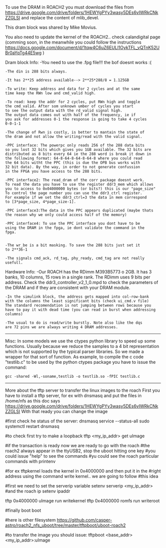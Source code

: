 To use the DRAM in ROACH2 you must download the files from
https://drive.google.com/drive/folders/1HEWYgPYy3wasy5DEs6vIWRkCNkZZGLSI
and replace the content of mlib_devel. 

This dram block was shared by Mike Movius.

You also need to update the kernel of the ROACH2.. check calandigital page
(comming soon, in the meanwhile you could follow the instructions
https://docs.google.com/document/d/1tqw4C6uZ6EULl1OykTFL_vQTnK52UBr0aYqTg44E5wg
)

Dram block Info:
    -You need to use the .fpg file!!! the bof doesnt works :(
    
    -The din is 288 bits always.
    
    -It has 2**25 address available--> 2**25*288/8 = 1.125GB
    
    -To write: Keep address and data for 2 cycles and at the same
    time keep the RWn low and cmd_valid high.
    
    -To read: keep the addr for 2 cycles, put RWn high and toggle 
    the cmd_valid. After som unknown umber of cycles you start 
    to see the output data with the rd_valid signal high.
    The output data comes out with half of the frequency, ie if
    you ask for addresses 0-1 the response is going to take 4 cycles
    0-0-1-1
    
    -The change of Rwn is costly, is better to mantain the state of
    the dram and not allow the writing/read with the valid signal.
    
    -PPC interface: The powerpc only reads 256 of the 288 data bits
    so you lost 32 bits which gives you 1GB available. The 32 bits are
    distributed as 8 bits every 64 ie the 288 word is break it down in
    the following format: 64-8-64-8-64-8-64-8 where you could read
    the 64 bits witht the PPC (this is due the OPB bus works with 
    32 bit data). By the way, in order to not generate confussion
    in the FPGA you have access to the 288 bits.

    -PPC interface2: The read_dram of the corr package doesnt work.
    To read the data you have to use the register ddr3_mem which allows
    you to access to 0x04000000 bytes (or bits?) this is our "page_size"
    To control the page number you can use the ddr3_ctrl register.
    For example if we set the ddr3_ctrl=3 the data in mem correspond
    to [3*page_size, 4*page_size-1]. 

    -PPC interface3:The data in the PPC appears duplicated (maybe thats
    the reason why we only could access half of the memory)

    -PPC interface4: To use the PPC interface you dont have to be
    using the DRAM in the fpga, ie dont validate the command in the
    fpga.

    
    -The wr_be is a bit masking. To save the 288 bits just set it 
    to 2**36-1

    -The signals cmd_ack, rd_tag, phy_ready, cmd_tag are not really
    usefull.

    

Hardware Info:
    -Our ROACH has the RDimm M393B5773 o 2GB. It has 3 banks,
    10 columns, 15 rows in a single rank. The RDimm uses 9 bits
    per address. Check the ddr3_controller_v2_1_0.mpd to check the
    parameters of the DRAM and if they are consistent with your 
    DRAM module.
    
    -In the simulink block, the address gets mapped into col-row-bank
    with the columns the least significant bits (check ui_cmd.v file)
    The standard recomendation is not jumping between rows because you
    have to pay it with dead time (you can read in burst when addressing
    columns)

    -The usual to do is read/write burstly. Note also like the dqs
    are 72 pins we are always writing 4 DRAM addresses.

    
-------------------------------------------------------------------
Misc: 
    In some models we use the ctypes python library to speed up some 
    functions. Usually because we reduce the samples to a 4 bit representation
    which is not supported by the typical parser libraries. So we made
    a wrapper for that sort of function. 
    As example, to compile the c code "testlib.c" to be used by the python
    ctypes package you have to issue the command:

    gcc -shared -Wl,-soname,testlib -o testlib.so -fPIC testlib.c
   




---------------------------------------------------------------------
More about the tftp server to transfer the linux images to the roach 
First you have to install a tftp server, for ex with dnsmasq and put the
files in /home/nfs as this doc says https://drive.google.com/drive/folders/1HEWYgPYy3wasy5DEs6vIWRkCNkZZGLSI
With that ready you can change the image 


#first check he status of the server: dnsmasq
service --status-all
sudo systemctl restart dnsmasq


#to check first try to make a loopback
tftp <my_ip_addr>
get
uImage

#if the transaction is ready now we are ready to go with the roach
#the roach2 always appear in the ttyUSB2, stop the uboot hitting one key
#you could issue "help" to see the commands
#yu could see the roach particular commands with
printenv

#for ex tftpkernel loads the kernel in 0x4000000 and then put it in the
#right address using the command write kernel.. we are going to follow 
#this idea

#first we need to set the serverip variable
setenv serverip <my_ip_addr>
#and the roach ip
setenv ipaddr <what you want>

tftp 0x4000000 uImage
run writekernel
tftp 0x4000000 romfs
run writeroot

#finally boot
boot


#here is other filesystem https://github.com/casper-astro/roach2_nfs_uboot/tree/master/tftpboot/uboot-roach2





#to transfer the image you should issue:
tftpboot <base_addr> <my_ip_addr>:uImage 

